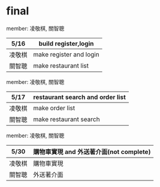 # final

member: 凌敬棋, 關智聰

5/16           | build register,login 
-------------  | -------------
凌敬棋         | make register and login
關智聰         | make restaurant list 


member: 凌敬棋, 關智聰

5/17           | restaurant search and order list
-------------  | -------------
凌敬棋         | make order list
關智聰         | make restaurant search                       


member: 凌敬棋, 關智聰

5/30           | 購物車實現 and 外送著介面(not complete)
-------------  | -------------
凌敬棋         | 購物車實現
關智聰         | 外送著介面    

